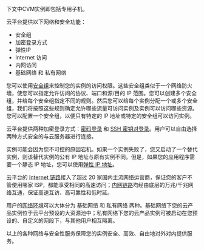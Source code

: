 下文中CVM实例即包括专用子机。

云平台提供以下网络和安全功能：

- 安全组
- 加密登录方式
- 弹性IP
- Internet 访问
- 内网访问
- 基础网络 和 私有网络

您可以使用[安全组](/doc/product/213/5221)来控制您的实例的访问权限。这些安全组类似于一个网络防火墙，使您可以指定允许访问的协议、端口和源/目的 IP 范围。您可以创建多个安全组，并给每个安全组指定不同的规则。然后您可以给每个实例分配一个或多个安全组，我们将按照这些规则确定允许哪些流量可访问实例及实例可以访问哪些资源。您可以配置一个安全组，以便只有特定的 IP 地址或特定的安全组可以访问实例。

云平台提供两种加密登录方式：[密码登录](/doc/product/213/6093) 和 [SSH 密钥对登录](/doc/product/213/6092)。用户可以自由选择两种方式安全的与云服务器进行连接。

实例可能会因为您不可控的原因宕机。如果一个实例失败了，您又启动了一个替代实例，则该替代实例的公有 IP 地址与原有实例不同。但是，如果您的应用程序需要一个静态 IP 地址，您可以使用[弹性 IP 地址](/doc/product/213/5733)。

云平台的 [Internet 链路](/doc/product/213/5224)接入了超过 20 家国内主流网络运营商，保证您的客户不管使用哪家 ISP，都能享受相同的高速访问；[内网链路](/doc/product/213/5225)均经由底层的万兆/千兆网络互通，保证高速互访、高可靠性和低时延。

用户的[网络环境](/doc/product/213/5227)可以大体分为 基础网络 和 私有网络 两种。基础网络下您的云产品实例位于云平台预设的大资源池中；私有网络下您的云产品实例可被启动在您预设的、自定义的网段下，与其他用户相互隔离。

以上的各种网络与安全性服务保障您的实例安全、高效、自由地对外对内提供服务。

